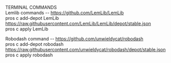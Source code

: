 TERMINAL COMMANDS  
Lemlib commands -- https://github.com/LemLib/LemLib  
pros c add-depot LemLib https://raw.githubusercontent.com/LemLib/LemLib/depot/stable.json  
pros c apply LemLib  

Robodash command -- https://github.com/unwieldycat/robodash  
pros c add-depot robodash https://raw.githubusercontent.com/unwieldycat/robodash/depot/stable.json  
pros c apply robodash  
